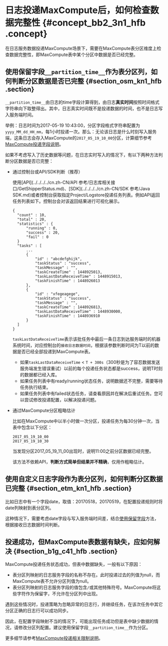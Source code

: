 # 日志投递MaxCompute后，如何检查数据完整性 {#concept_bb2_3n1_hfb .concept}

在日志服务数据投递MaxCompute场景下，需要在MaxCompute表分区维度上检查数据完整性，即MaxCompute表中某个分区中数据是否已经完整。

## 使用保留字段`__partition_time__`作为表分区列，如何判断分区数据是否已完整 {#section_osm_kn1_hfb .section}

`__partition_time__`由日志的time字段计算得到，由日志**真实时间**按照时间格式字符串向下取整得出。其中，日志真实时间既不是投递数据的时间，也不是日志写入服务端时间。

举例：日志时间为2017-05-19 10:43:00，分区字段格式字符串配置为`yyyy_MM_dd_HH_mm`，每1小时投递一次。那么：无论该日志是什么时刻写入服务端，这条日志会存入MaxCompute的`2017_05_19_10_00`分区，计算细节参考[MaxCompute投递字段说明](../../../../cn.zh-CN/用户指南/数据投递/通过DataWorks投递数据到MaxCompute.md)。

如果不考虑写入了历史数据等问题，在日志实时写入的情况下，有以下两种方法判断分区数据是否已完整：

-   通过控制台或API/SDK判断（推荐）

    使用[API](../../../../cn.zh-CN/API 参考/日志库相关接口/GetShipperStatus.md)、[SDK](../../../../cn.zh-CN/SDK 参考/Java SDK.md)或者控制台获取指定Project/Logstore投递任务列表。例如API返回任务列表如下。控制台会对该返回结果进行可视化展示。

    ```
    {
      "count" : 10,
      "total" : 20,
      "statistics" : {
          "running" : 0,
          "success" : 20,
          "fail" : 0 
      }
      "tasks" : [
          ...
          {
              "id" : "abcdefghijk",
              "taskStatus" : "success",
              "taskMessage" : "",
              "taskCreateTime" : 1448925013,
              "taskLastDataReceiveTime" : 1448915013,
              "taskFinishTime" : 1448926013
          },
          {
              "id" : "xfegeagege",
              "taskStatus" : "success",
              "taskMessage" : "",
              "taskCreateTime" : 1448926813,
              "taskLastDataReceiveTime" : 1448930000,
              "taskFinishTime" : 1448936910
          }
      ]
    }
    ```

    `taskLastDataReceiveTime`表示该批任务中最后一条日志到达服务端时的机器系统时间，对应控制台的`接收日志数据时间`，根据该参数判断时间为T以前的数据是否已经全部投递到MaxCompute表。

    -   如果`taskLastDataReceiveTime` < `T + 300s`（300秒是为了容忍数据发送服务端发生错误重试）以前的每个投递任务状态都是success，说明T时刻的数据都已经入库。
    -   如果任务列表中有ready/running状态任务，说明数据还不完整，需要等待任务执行结束。
    -   如果任务列表中有failed状态任务，请查看原因并在解决后重试任务。您可以尝试修改投递配置，以解决投递问题。
-   通过MaxCompute分区粗略估计

    比如在MaxCompute中以半小时做一次分区，投递任务为每30分钟一次，当表中包含以下分区：

    ```
    2017_05_19_10_00
    2017_05_19_10_30
    ```

    当发现分区2017\_05\_19\_11\_00出现时，说明11:00之前分区数据已经完整。

    该方法不依赖API，**判断方式简单但结果并不精确**，仅用作粗略估计。


## 使用自定义日志字段作为表分区列，如何判断分区数据已完整 {#section_etm_kn1_hfb .section}

比如日志中有一个字段date，取值：20170518，20170519，在配置投递规则时将date列映射到表分区列。

这种情况下，需要考虑date字段与写入服务端时间差，结合[使用保留字段](#)方法，根据接收日志数据时间判断。

## 投递成功，但MaxCompute表数据有缺失，应如何解决 {#section_b1g_c41_hfb .section}

MaxCompute投递任务状态成功，但表中数据缺失，一般有以下原因：

-   表分区列映射的日志服务字段的名称不存在。此时投递过去的列值为null，而MaxCompute表不允许分区列值为null。
-   表分区列映射的日志服务字段的值包含`/`或其他特殊符号。MaxCompute将这些字符作为保留字，不允许在分区列中出现。

遇到这些情况时，投递策略为忽略异常的日志行，并继续任务，在该次任务中其它分区正确的日志行可以成功同步。

因此，在配置字段映射不当的情况下，可能出现任务成功但是表中缺少数据的情况，请修改分区列配置。建议使用保留字段`__partition_time__`作为分区。

更多细节请参考[MaxCompute投递相关限制说明](../../../../cn.zh-CN/用户指南/数据投递/通过DataWorks投递数据到MaxCompute.md)。

